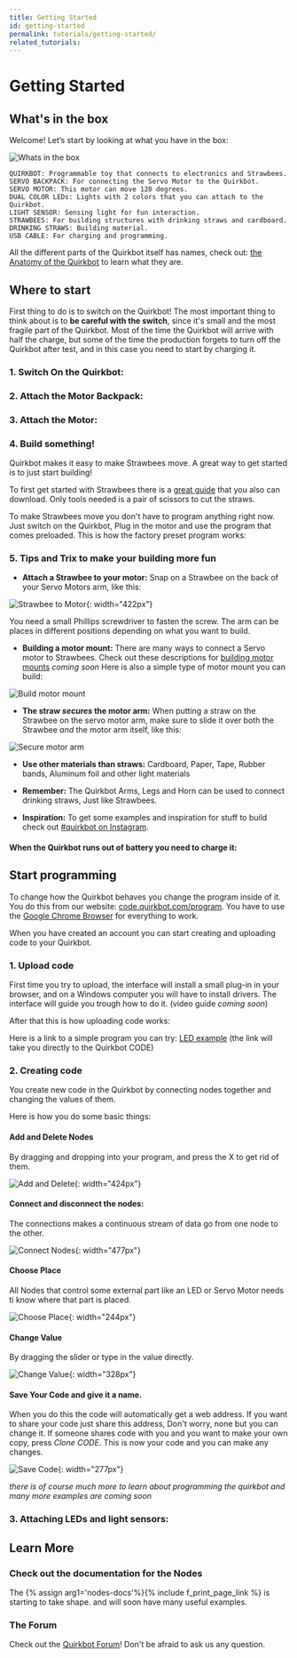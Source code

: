 ```yaml
---
title: Getting Started
id: getting-started
permalink: tutorials/getting-started/
related_tutorials:
---
```


# Getting Started

## What's in the box
Welcome! Let’s start by looking at what you have in the box:

![Whats in the box]   

    QUIRKBOT: Programmable toy that connects to electronics and Strawbees.
    SERVO BACKPACK: For connecting the Servo Motor to the Quirkbot.
    SERVO MOTOR: This motor can move 120 degrees.
    DUAL COLOR LEDs: Lights with 2 colors that you can attach to the Quirkbot.
    LIGHT SENSOR: Sensing light for fun interaction.
    STRAWBEES: For building structures with drinking straws and cardboard.
    DRINKING STRAWS: Building material.
    USB CABLE: For charging and programming.

All the different parts of the Quirkbot itself has names, check out: [the Anatomy of the Quirkbot](https://github.com/Quirkbot/QuirkbotDocumentation/blob/master/Hardware/Quirkbot_anatomy.pdf) to learn what they are.

## Where to start

First thing to do is to switch on the Quirkbot! The most important thing to think about is to **be careful with the switch**, since it's small and the most fragile part of the Quirkbot. Most of the time the Quirkbot will arrive with half the charge, but some of the time the production forgets to turn off the Quirkbot after test, and in this case you need to start by charging it.

### 1. Switch On the Quirkbot:

<p class="google-youtube"><google-youtube video-id="GkSwaykm1vs" fluid rel="0"></google-youtube></p>


### 2. Attach the Motor Backpack:

<p class="google-youtube"><google-youtube video-id="XO3nd1q9Yx4" fluid rel="0"></google-youtube></p>


### 3. Attach the Motor:

<p class="google-youtube"><google-youtube video-id="wWDKuAK6-ok" fluid rel="0"></google-youtube></p>


### 4. Build something!

Quirkbot makes it easy to make Strawbees move. A great way to get started is to just start building!

To first get started with Strawbees there is a [great guide](http://www.strawbees.com/wp-content/uploads/2015/11/booklet_a4_small.pdf) that you also can download. Only tools needed is a pair of scissors to cut the straws.

To make Strawbees move you don't have to program anything right now. Just switch on the Quirkbot, Plug in the motor and use the program that comes preloaded. This is how the factory preset program works:

<p class="google-youtube"><google-youtube video-id="4HHj5UaTJuU" fluid rel="0"></google-youtube></p>


### 5. Tips and Trix to make your building more fun

- **Attach a Strawbee to your motor:** Snap on a Strawbee on the back of your Servo Motors arm, like this:

![Strawbee to Motor]{: width="422px"}

You need a small Phillips screwdriver to fasten the screw. The arm can be places in different positions depending on what you want to build.


- **Building a motor mount:** There are many ways to connect a Servo motor to Strawbees. Check out these descriptions for [building motor mounts]() *coming soon* Here is also a simple type of motor mount you can build:

![Build motor mount]

- **The straw *secures* the motor arm:** When putting a straw on the Strawbee on the servo motor arm, make sure to slide it over both the Strawbee *and* the motor arm itself, like this:

![Secure motor arm]

- **Use other materials than straws:** Cardboard, Paper, Tape, Rubber bands, Aluminum foil and other light materials

- **Remember:** The Quirkbot Arms, Legs and Horn can be used to connect drinking straws, Just like Strawbees.

- **Inspiration:** To get some examples and inspiration for stuff to build check out [#quirkbot on Instagram](https://www.instagram.com/explore/tags/quirkbot/).

#### When the Quirkbot runs out of battery you need to charge it:

<p class="google-youtube"><google-youtube video-id="DyBdUnRJQzo" fluid rel="0"></google-youtube></p>

## Start programming


To change how the Quirkbot behaves you change the program inside of it. You do this from our website: [code.quirkbot.com/program](http://code.quirkbot.com/program/). You have to use the [Google Chrome Browser](https://www.google.com/chrome/) for everything to work.

When you have created an account you can start creating and uploading code to your Quirkbot.

### 1. Upload code

First time you try to upload, the interface will install a small plug-in in your browser, and on a Windows computer you will have to install drivers. The interface will guide you trough how to do it. (video guide *coming soon*)

After that this is how uploading code works:

<p class="google-youtube"><google-youtube video-id="Wz-Hy0kfnHo" fluid rel="0"></google-youtube></p>

Here is a link to a simple program you can try: [LED example](http://code.quirkbot.com/program/#!/5655f35bd66de10100d133a9) (the link will take you directly to the Quirkbot CODE)

### 2. Creating code

You create new code in the Quirkbot by connecting nodes together and changing the values of them.

Here is how you do some basic things:

#### Add and Delete Nodes
By dragging and dropping into your program, and press the X to get rid of them.

![Add and Delete]{: width="424px"}

#### Connect and disconnect the nodes:
The connections makes a continuous stream of data go from one node to the other.

![Connect Nodes]{: width="477px"}

#### Choose Place
All Nodes that control some external part like an LED or Servo Motor needs ti know where that part is placed.

![Choose Place]{: width="244px"}

#### Change Value
By dragging the slider or type in the value directly.

![Change Value]{: width="328px"}

#### Save Your Code and give it a name.
When you do this the code will automatically get a web address. If you want to share your code just share this address, Don't worry, none but you can change it. If someone shares code with you and you want to make your own copy, press *Clone CODE*. This is now your code and you can make any changes.

![Save Code]{: width="277px"}


*there is of course much more to learn about programming the quirkbot and many more examples are coming soon*


### 3. Attaching LEDs and light sensors:

<p class="google-youtube"><google-youtube video-id="i8j6pVTig60" fluid rel="0"></google-youtube></p>


## Learn More

### Check out the documentation for the Nodes

The {% assign arg1='nodes-docs'%}{% include f_print_page_link %} is starting to take shape. and will soon have many useful examples.

### The Forum

Check out the [Quirkbot Forum](http://forum.quirkbot.com/)! Don't be afraid to ask us any question.

[Strawbee to Motor]: {{r_base_url}}/content-assets/documentation/getting-started/strawbee_to_motor.jpg
[Whats in the box]: {{r_base_url}}/content-assets/documentation/getting-started/whats_in_the_box.jpg
[Build motor mount]: {{r_base_url}}/content-assets/documentation/getting-started/build_motor_mount.jpg
[Secure motor arm]: {{r_base_url}}/content-assets/documentation/getting-started/secure_motor_arm.jpg


[Add and Delete]: {{r_base_url}}/content-assets/documentation/gif/add_delete.gif
[Connect Nodes]: {{r_base_url}}/content-assets/documentation/gif/connect_nodes.gif
[Choose Place]: {{r_base_url}}/content-assets/documentation/gif/choose_place.gif
[Change Value]: {{r_base_url}}/content-assets/documentation/gif/change_value.gif
[Save Code]: {{r_base_url}}/content-assets/documentation/gif/save_code.gif















